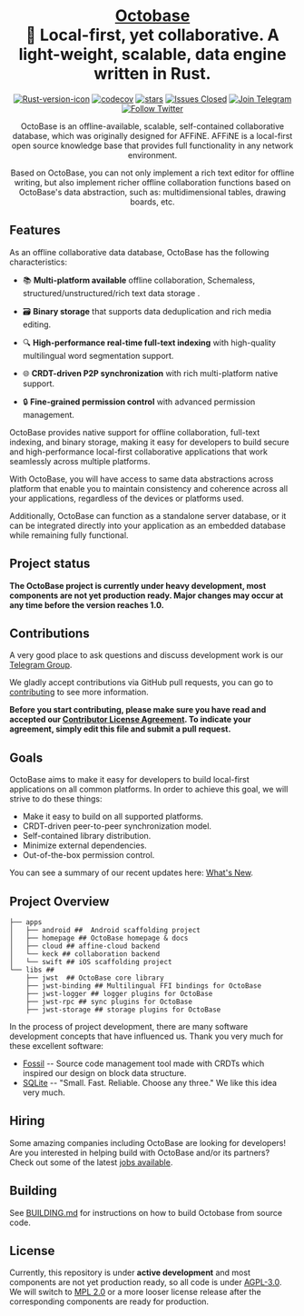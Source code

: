 

<div align="center">

<h1 style="border-bottom: none">
    <b><a href="https://octobase.pro/">Octobase</a></b><br />
    🐙 Local-first, yet collaborative. A light-weight, scalable, data engine written in Rust.
    <br>
</h1>

[![Rust-version-icon]](https://www.rust-lang.org/)
[![codecov]](https://codecov.io/gh/toeverything/OctoBase)
[![stars]](https://github.com/toeverything/OctoBase)
[![Issues Closed]](https://github.com/toeverything/OctoBase/issues?q=is%3Aissue+is%3Aclosed)
[![Join Telegram]](https://t.me/affineworkos)
[![Follow Twitter]](https://twitter.com/AffineOfficial)

OctoBase is an offline-available, scalable, self-contained collaborative database, which was originally designed for AFFiNE. AFFiNE is a local-first open source knowledge base that provides full functionality in any network environment.

Based on OctoBase, you can not only implement a rich text editor for offline writing, but also implement richer offline collaboration functions based on OctoBase's data abstraction, such as: multidimensional tables, drawing boards, etc.

</div>


## Features

As an offline collaborative data database, OctoBase has the following characteristics:

-   📚 **Multi-platform available** offline collaboration, Schemaless, structured/unstructured/rich text data storage .

-   🗃️ **Binary storage** that supports data deduplication and rich media editing.

-   🔍 **High-performance real-time full-text indexing** with high-quality multilingual word segmentation support.

-   🌐 **CRDT-driven P2P synchronization** with rich multi-platform native support.

-   🔒 **Fine-grained permission control** with advanced permission management.

OctoBase provides native support for offline collaboration, full-text indexing, and binary storage, making it easy for developers to build secure and high-performance local-first collaborative applications that work seamlessly across multiple platforms.

With OctoBase, you will have access to same data abstractions across platform that enable you to maintain consistency and coherence across all your applications, regardless of the devices or platforms used.

Additionally, OctoBase can function as a standalone server database, or it can be integrated directly into your application as an embedded database while remaining fully functional.

## Project status

**The OctoBase project is currently under heavy development, most components are not yet production ready. Major changes may occur at any time before the version reaches 1.0.**

## Contributions

A very good place to ask questions and discuss development work is our [Telegram Group].

We gladly accept contributions via GitHub pull requests, you can go to [contributing] to see more information.

**Before you start contributing, please make sure you have read and accepted our [Contributor License Agreement]. To indicate your agreement, simply edit this file and submit a pull request.**

## Goals

OctoBase aims to make it easy for developers to build local-first applications
on all common platforms. In order to achieve this goal, we will strive to do these things:

-   Make it easy to build on all supported platforms.
-   CRDT-driven peer-to-peer synchronization model.
-   Self-contained library distribution.
-   Minimize external dependencies.
-   Out-of-the-box permission control.

You can see a summary of our recent updates here: [What's New](./apps/homepage/pages/docs/overview/whats_new.md).

## Project Overview

```shell
├── apps
│   ├── android ##  Android scaffolding project
│   ├── homepage ## OctoBase homepage & docs
│   ├── cloud ## affine-cloud backend
│   └── keck ## collaboration backend
│   └── swift ## iOS scaffolding project
└── libs ##
    ├── jwst  ## OctoBase core library
    ├── jwst-binding ## Multilingual FFI bindings for OctoBase
    ├── jwst-logger ## logger plugins for OctoBase
    ├── jwst-rpc ## sync plugins for OctoBase
    ├── jwst-storage ## storage plugins for OctoBase
```

In the process of project development, there are many software development concepts that have influenced us. Thank you very much for these excellent software:

-   [Fossil] -- Source code management tool made with CRDTs which inspired our design on block data structure.
-   [SQLite] -- "Small. Fast. Reliable. Choose any three." We like this idea very much.

## Hiring

Some amazing companies including OctoBase are looking for developers! Are you interested in helping build with OctoBase and/or its partners? Check out some of the latest [jobs available](https://github.com/toeverything/AFFiNE/blob/master/docs/jobs.md).

## Building

See [BUILDING.md](./apps/homepage/pages/docs/building_guide.md) for instructions on how to build Octobase from source code.

## License

Currently, this repository is under **active development** and most components are not yet production ready, so all code is under [AGPL-3.0]. We will switch to [MPL 2.0] or a more looser license release after the corresponding components are ready for production.

[agpl-3.0]: /LICENSE
[contributing]: .github/CONTRIBUTING.md
[telegram group]: https://t.me/affineworkos
[mpl 2.0]: https://www.mozilla.org/en-US/MPL/2.0/
[fossil]: https://www2.fossil-scm.org/home/doc/trunk/www/index.wiki
[sqlite]: https://sqlite.org/index.html
[contributor license agreement]: https://github.com/toeverything/octobase/edit/master/.github/CLA.md
[our website]: https://octobase.pro
[codecov]: https://codecov.io/gh/toeverything/octobase/branch/master/graphs/badge.svg?branch=master
[stars]: https://img.shields.io/github/stars/toeverything/OctoBase.svg?style=flat&logo=github&colorB=red&label=stars
[Follow Twitter]: https://img.shields.io/badge/-Twitter-grey?logo=twitter
[Join Telegram]: https://img.shields.io/badge/join-telegram-blue
[Issues Closed]: https://img.shields.io/github/issues-closed/toeverything/OctoBase?color=6880ff&logo=github
[rust-version-icon]: https://img.shields.io/badge/Rust-1.70.0-dea584?logo=rust
